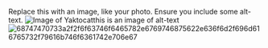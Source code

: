 Replace this with an image, like your photo. Ensure you include some alt-text.
![Image of Yaktocat](https://octodex.github.com/images/yaktocat.png)this is an image of alt-text
![68747470733a2f2f6f63746f6465782e6769746875622e636f6d2f696d616765732f79616b746f6361742e706e67](https://user-images.githubusercontent.com/102315776/160797839-a72d03f6-05d3-44c6-a0da-f2eb0f9aa662.png)
